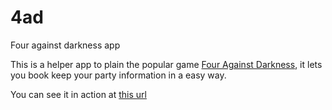 # 4ad
Four against darkness app

This is a helper app to plain the popular game <a href="https://boardgamegeek.com/boardgame/197097/four-against-darkness" target="_blank">Four Against Darkness</a>, it lets you book keep your party information in a easy way.

You can see it in action at <a href="https://fouragainstdarkness.herokuapp.com" target="_blank">this url</a>

